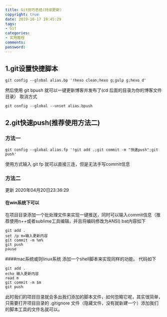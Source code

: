 ```yaml
---
title: Git技巧总结(持续更新)
copyright: true
date: 2019-10-17 19:45:29
tags:
- Git
categories:
- 实用教程
comments:
password:
---
```


## 1.git设置快捷脚本
```
git config --global alias.bp '!hexo clean;hexo g;gulp g;hexo d'
```
然后使用 git bpush 就可以一键更新博客并发布了(cd 后面的目录为你的博客文件目录）
取消方式
```
git config --global --unset alias.bpush
```
## 2.git快速push(推荐使用方法二)
### 方法一
```
git config --global alias.fp '!git add .;git commit -m "快速push";git push'
```
使用方式输入 git fp 就可以直接三连，但是无法手写commit信息
### 方法二
更新 2020年04月20日23:36:29

#### 在win系统下可以
在项目目录添加一个批处理文件来实现一键推送，同时可以输入commit信息（推荐使用n++或者sublime工具编辑，并且将编码修改为ANSI)
bat内容如下
```
git add .
set /p m=输入更新内容
git commit -m %m%
git push
pause
```
####mac系统或则linux系统
添加一个shell脚本来实现同样的功能。
代码如下
```
git add .
echo 输入更新内容
read m
git commit -m $m
git push
```
此时我们的项目目录就会多出我们添加的脚本文件，如何忽略它呢，其实很简单，只需要打开项目目录的 .gitignore 文件（隐藏文件，没有就新建一个）添加我们的脚本工具的文件名就可以。


